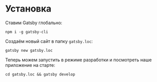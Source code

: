# Установка

Ставим Gatsby глобально:

```
npm i -g gatsby-cli
```

Создаём новый сайт в папку `gatsby.loc`:

```
gatsby new gatsby.loc
```

Теперь можем запустить в режиме разработки и посмотреть наше приложение на старте:

```
cd gatsby.loc && gatsby develop
```